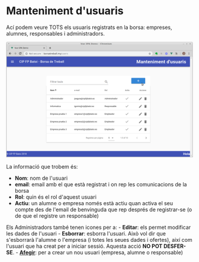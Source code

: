 # Manteniment d'usuaris
Ací podem veure TOTS els usuaris registrats en la borsa: empreses, alumnes, responsables i administradors.

![Usuaris](../img/usuarios.png)

La informació que trobem és:
- **Nom**: nom de l'usuari
- **email**: email amb el que està registrat i on rep les comunicacions de la borsa
- **Rol**: quin és el rol d'aquest usuari
- **Actiu**: un alumne o empresa només està actiu quan activa el seu compte des de l'email de benvinguda que rep després de registrar-se (o de que el registre un responsable)

Els Administradors també tenen icones per a:
    - **Editar**: els permet modificar les dades de l'usuari
    - **Esborrar**: esborra l'usuari. Això vol dir que s'esborrarà l'alumne o l'empresa (i totes les seues dades i ofertes), així com l'usuari que ha creat per a iniciar sessió. Aquesta acció **NO POT DESFER-SE**.
    - **[Afegir](./ofertes)**: per a crear un nou usuari (empresa, alumne o responsable)
